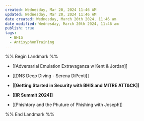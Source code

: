 ```yaml
---
created: Wednesday, Mar 20, 2024 11:46 AM
updated: Wednesday, Mar 20, 2024 11:46 AM
date created: Wednesday, March 20th 2024, 11:46 am
date modified: Wednesday, March 20th 2024, 11:46 am
publish: true
tags:
  - BHIS
  - AntisyphonTraining
---
```


%% Begin Landmark %%
- [[Adversarial Emulation Extravaganza w Kent & Jordan]]
- [[DNS Deep Diving - Serena DiPenti]]
- **[[Getting Started in Security with BHIS and MITRE ATT&CK]]**

- **[[IR Summit 2024]]**

- [[Phishtory and the Phuture of Phishing with Joseph]]

%% End Landmark %%